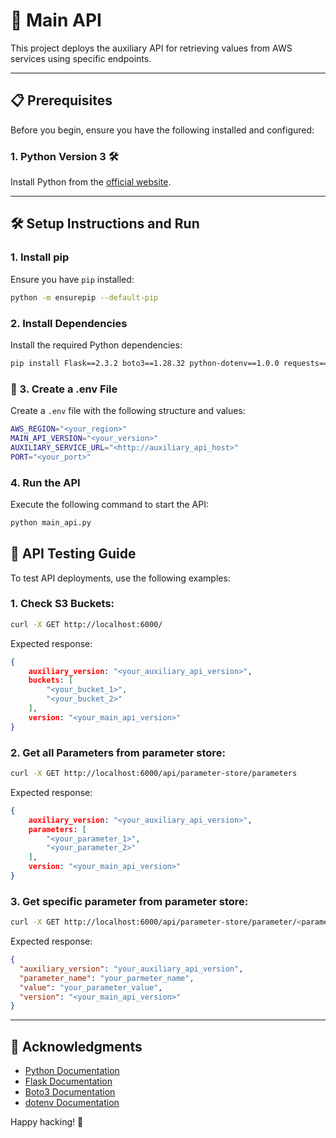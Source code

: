 # 🚀 Main API

This project deploys the auxiliary API for retrieving values from AWS services using specific endpoints.

---

## 📋 Prerequisites

Before you begin, ensure you have the following installed and configured:

### 1. **Python Version 3** 🛠️  
Install Python from the [official website](https://www.python.org/downloads/).

---

## 🛠️ Setup Instructions and Run

### 1. Install pip
Ensure you have `pip` installed:
```bash
python -m ensurepip --default-pip
```

### 2. Install Dependencies
Install the required Python dependencies:
```bash
pip install Flask==2.3.2 boto3==1.28.32 python-dotenv==1.0.0 requests==2.31.0
```

### 🔑 3. Create a .env File  
Create a `.env` file with the following structure and values:
```bash
AWS_REGION="<your_region>"
MAIN_API_VERSION="<your_version>"
AUXILIARY_SERVICE_URL="<http://auxiliary_api_host>"
PORT="<your_port>"
```

### 4. Run the API
Execute the following command to start the API:
```bash
python main_api.py
```

## 📡 API Testing Guide

To test API deployments, use the following examples:

### 1. Check S3 Buckets:
```bash
curl -X GET http://localhost:6000/
```

Expected response:
```json
{
    auxiliary_version: "<your_auxiliary_api_version>",
    buckets: [
        "<your_bucket_1>",
        "<your_bucket_2>"
    ],
    version: "<your_main_api_version>"
}
```

### 2. Get all Parameters from parameter store:
```bash
curl -X GET http://localhost:6000/api/parameter-store/parameters
```
Expected response:
```json
{
    auxiliary_version: "<your_auxiliary_api_version>",
    parameters: [
        "<your_parameter_1>",
        "<your_parameter_2>"
    ],
    version: "<your_main_api_version>"
}
```

### 3. Get specific parameter from parameter store:
```bash
curl -X GET http://localhost:6000/api/parameter-store/parameter/<parameter_name>
```
Expected response:
```json
{
  "auxiliary_version": "your_auxiliary_api_version",
  "parameter_name": "your_parmeter_name",
  "value": "your_parameter_value",
  "version": "<your_main_api_version>"
}
```

---


## 🙏 Acknowledgments

- [Python Documentation](https://docs.python.org/3/)
- [Flask Documentation](https://flask.palletsprojects.com/)
- [Boto3 Documentation](https://boto3.amazonaws.com/v1/documentation/api/latest/index.html)
- [dotenv Documentation](https://pypi.org/project/python-dotenv/)

Happy hacking! 🎉